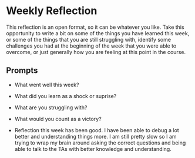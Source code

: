 # Weekly Reflection
This reflection is an open format, so it can be whatever you like. Take this opportunity to write a bit on some of the things you have learned this week, or some of the things that you are still struggling with, identify some challenges you had at the beginning of the week that you were able to overcome, or just generally how you are feeling at this point in the course.

## Prompts
- What went well this week?
- What did you learn as a shock or suprise?
- What are you struggling with?
- What would you count as a victory?

-    Reflection this week has been good. I have been able to debug a lot better and understanding things more. I am still pretty slow so I am trying to wrap my brain around asking the correct questions and being able to talk to the TAs with better knowledge and understanding.